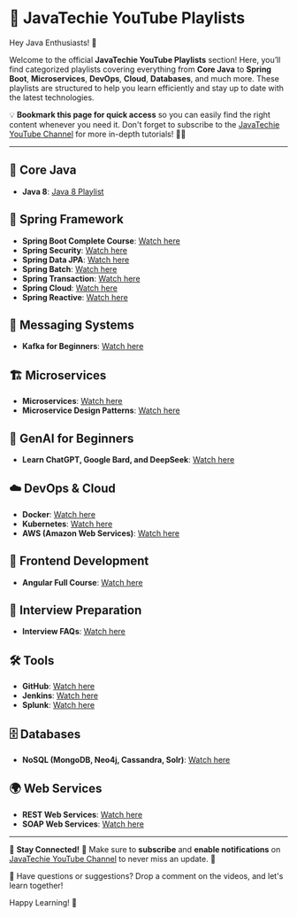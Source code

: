 # 📌 JavaTechie YouTube Playlists

Hey Java Enthusiasts! 🚀

Welcome to the official **JavaTechie YouTube Playlists** section! Here, you’ll find categorized playlists covering everything from **Core Java** to **Spring Boot**, **Microservices**, **DevOps**, **Cloud**, **Databases**, and much more. These playlists are structured to help you learn efficiently and stay up to date with the latest technologies.

💡 **Bookmark this page for quick access** so you can easily find the right content whenever you need it. Don't forget to subscribe to the [JavaTechie YouTube Channel](https://www.youtube.com/c/JavaTechie) for more in-depth tutorials! 🎥🔥

---

## 🚀 Core Java
- **Java 8**: [Java 8 Playlist](https://www.youtube.com/playlist?list=PLVz2XdJiJQxzV9OOw2lVVZVP3Jg9v1Qgz)

## 🌱 Spring Framework
- **Spring Boot Complete Course**: [Watch here](https://www.youtube.com/playlist?list=PLVz2XdJiJQxw-jVLpBfVn2yqjvA1Ycceq)
- **Spring Security**: [Watch here](https://www.youtube.com/playlist?list=PLVz2XdJiJQxynOpTm0DuufOkfWHNamJsF)
- **Spring Data JPA**: [Watch here](https://www.youtube.com/playlist?list=PLVz2XdJiJQxxdOhu-xmEUYDzY_Pz8cRGa)
- **Spring Batch**: [Watch here](https://www.youtube.com/playlist?list=PLVz2XdJiJQxyC2LMLgDjFGJBX9TJAM4A2)
- **Spring Transaction**: [Watch here](https://www.youtube.com/playlist?list=PLVz2XdJiJQxxj_zMhm6zCPO6zhtOcq-wl)
- **Spring Cloud**: [Watch here](https://www.youtube.com/playlist?list=PLVz2XdJiJQxz3L2Onpxbel6r72IDdWrJh)
- **Spring Reactive**: [Watch here](https://www.youtube.com/playlist?list=PLVz2XdJiJQxyB4Sy29sAnU3Eqz0pvGCkD)

## 📩 Messaging Systems
- **Kafka for Beginners**: [Watch here](https://www.youtube.com/playlist?list=PLVz2XdJiJQxwpWGoNokohsSW2CysI6lDc)

## 🏗️ Microservices
- **Microservices**: [Watch here](https://www.youtube.com/playlist?list=PLVz2XdJiJQxxWhFkucZBoMxeYE6qTgEF8)
- **Microservice Design Patterns**: [Watch here](https://www.youtube.com/playlist?list=PLVz2XdJiJQxw1H3JVhclHc__WYDaiS1uL)

## 🤖 GenAI for Beginners
- **Learn ChatGPT, Google Bard, and DeepSeek**: [Watch here](https://www.youtube.com/playlist?list=PLVz2XdJiJQxx695lRqc4v3V-YitV6ERfn)

## ☁️ DevOps & Cloud
- **Docker**: [Watch here](https://www.youtube.com/playlist?list=PLVz2XdJiJQxzMiFDnwxUDxmuZQU3igcBb)
- **Kubernetes**: [Watch here](https://www.youtube.com/playlist?list=PLVz2XdJiJQxybsyOxK7WFtteH42ayn5i9)
- **AWS (Amazon Web Services)**: [Watch here](https://www.youtube.com/playlist?list=PLVz2XdJiJQxxurKT1Dqz6rmiMuZNdClqv)

## 🎨 Frontend Development
- **Angular Full Course**: [Watch here](https://www.youtube.com/playlist?list=PLVz2XdJiJQxwAhzEZSpDqXlfT7XvNPDIE)

## 🎯 Interview Preparation
- **Interview FAQs**: [Watch here](https://www.youtube.com/playlist?list=PLVz2XdJiJQxwS8FyWnWyKyfILxHPLsiro)

## 🛠️ Tools
- **GitHub**: [Watch here](https://www.youtube.com/playlist?list=PLVz2XdJiJQxxeLS2a9DPp0jY3SBgNw8NV)
- **Jenkins**: [Watch here](https://www.youtube.com/playlist?list=PLVz2XdJiJQxwS0BZUHX34ocLTJtRGSQzN)
- **Splunk**: [Watch here](https://www.youtube.com/playlist?list=PLVz2XdJiJQxwLTK4h387zBtxyKwMkhTXU)

## 🗄️ Databases
- **NoSQL (MongoDB, Neo4j, Cassandra, Solr)**: [Watch here](https://www.youtube.com/playlist?list=PLVz2XdJiJQxyxZK0ggHweWODoVTkXsWUA)

## 🌍 Web Services
- **REST Web Services**: [Watch here](https://www.youtube.com/playlist?list=PLVz2XdJiJQxwXNIHPzUz8kP734ZYf8Avu)
- **SOAP Web Services**: [Watch here](https://www.youtube.com/playlist?list=PLVz2XdJiJQxyp_3TWxX3YdkPCwQPFTIXN)

---

📢 **Stay Connected!**
🔔 Make sure to **subscribe** and **enable notifications** on [JavaTechie YouTube Channel](https://www.youtube.com/c/JavaTechie) to never miss an update. 🚀

💬 Have questions or suggestions? Drop a comment on the videos, and let's learn together!

Happy Learning! 🎉

